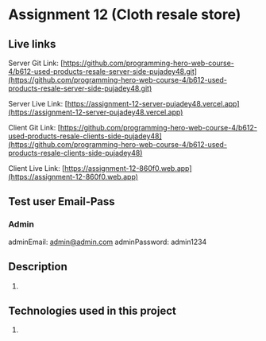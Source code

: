 # Assignment 12 (Cloth resale store)

## Live links
Server Git Link: [https://github.com/programming-hero-web-course-4/b612-used-products-resale-server-side-pujadey48.git](https://github.com/programming-hero-web-course-4/b612-used-products-resale-server-side-pujadey48.git)

Server Live Link: [https://assignment-12-server-pujadey48.vercel.app](https://assignment-12-server-pujadey48.vercel.app)

Client Git Link: [https://github.com/programming-hero-web-course-4/b612-used-products-resale-clients-side-pujadey48](https://github.com/programming-hero-web-course-4/b612-used-products-resale-clients-side-pujadey48)

Client Live Link: [https://assignment-12-860f0.web.app](https://assignment-12-860f0.web.app)

## Test user Email-Pass
### Admin
adminEmail: admin@admin.com
adminPassword: admin1234


## Description
1.

## Technologies used in this project
1.
